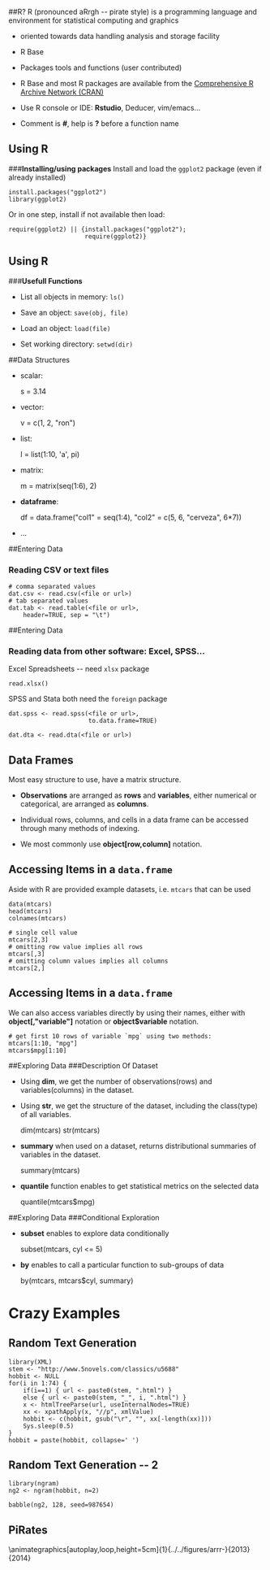 ##R?
R (pronounced aRrgh -- pirate style) is a programming language and environment for statistical computing and graphics

- oriented towards data handling analysis and storage facility

- R Base

- Packages tools and functions (user contributed)

- R Base and most R packages are available from the [Comprehensive R Archive Network (CRAN)](cran.r-project.org)

- Use R console or IDE: **Rstudio**, Deducer, vim/emacs...

- Comment is **#**, help is **?** before a function name


## Using R
###**Installing/using packages**
Install and load the `ggplot2` package (even if already installed)

	install.packages("ggplot2")
	library(ggplot2)


Or in one step, install if not available then load:

	require(ggplot2) || {install.packages("ggplot2");
	 					 require(ggplot2)}

## Using R
###**Usefull Functions**

- List all objects in memory: `ls()`

- Save an object: `save(obj, file)`

- Load an object: `load(file)`

- Set working directory: `setwd(dir)`

##Data Structures

- scalar:

	s = 3.14

- vector:

	v = c(1, 2, "ron")

- list: 

	l = list(1:10, 'a', pi)

- matrix:

	m = matrix(seq(1:6), 2)

- **dataframe**: 

	df = data.frame("col1" = seq(1:4), "col2" = c(5, 6, "cerveza", 6*7))

- ...

##Entering Data
### Reading CSV or text files

	# comma separated values
	dat.csv <- read.csv(<file or url>)
	# tab separated values
	dat.tab <- read.table(<file or url>, 
		header=TRUE, sep = "\t")

##Entering Data
### Reading data from other software: Excel, SPSS...

Excel Spreadsheets -- need `xlsx` package

	read.xlsx()
	

SPSS and Stata both need the `foreign` package

	dat.spss <- read.spss(<file or url>, 
				 		  to.data.frame=TRUE)
				 
	dat.dta <- read.dta(<file or url>)


## Data Frames
Most easy structure to use, have a matrix structure. 

- **Observations** are arranged as **rows** and **variables**, either numerical or categorical, are arranged as **columns**.

- Individual rows, columns, and cells in a data frame can be accessed through many methods of indexing.

- We most commonly use **object[row,column]** notation.


## Accessing Items in a `data.frame`

Aside with R are provided example datasets, i.e. `mtcars` that can be used

	data(mtcars)
	head(mtcars)
	colnames(mtcars)

	# single cell value
	mtcars[2,3]
	# omitting row value implies all rows
	mtcars[,3]
	# omitting column values implies all columns
	mtcars[2,]



## Accessing Items in a `data.frame`
We can also access variables directly by using their names, either with **object[,"variable"]** notation or **object$variable** notation.

	# get first 10 rows of variable `mpg` using two methods:
	mtcars[1:10, "mpg"]
	mtcars$mpg[1:10]


##Exploring Data
###Description Of Dataset
- Using **dim**, we get the number of observations(rows) and variables(columns) in the dataset.

- Using **str**, we get the structure of the dataset, including the class(type) of all variables.

	dim(mtcars)
	str(mtcars)

- **summary** when used on a dataset, returns distributional summaries of variables in the dataset.

	summary(mtcars)

- **quantile** function enables to get statistical metrics on the selected data

	quantile(mtcars$mpg)
	
##Exploring Data
###Conditional Exploration
	
- **subset** enables to explore data conditionally 

	subset(mtcars, cyl <= 5)
	
- **by** enables to call a particular function to sub-groups of data

	by(mtcars, mtcars$cyl, summary)
	

# Crazy Examples

## Random Text Generation
	library(XML)
	stem <- "http://www.5novels.com/classics/u5688"
	hobbit <- NULL
	for(i in 1:74) {
	    if(i==1) { url <- paste0(stem, ".html") } 
		else { url <- paste0(stem, "_", i, ".html") }
	    x <- htmlTreeParse(url, useInternalNodes=TRUE)
	    xx <- xpathApply(x, "//p", xmlValue)
	    hobbit <- c(hobbit, gsub("\r", "", xx[-length(xx)]))
	    Sys.sleep(0.5)
	}
	hobbit = paste(hobbit, collapse=' ')

## Random Text Generation -- 2
	library(ngram)
	ng2 <- ngram(hobbit, n=2)
	
	babble(ng2, 128, seed=987654)
	

## PiRates

\animategraphics[autoplay,loop,height=5cm]{1}{../../figures/arrr-}{2013}{2014} 

